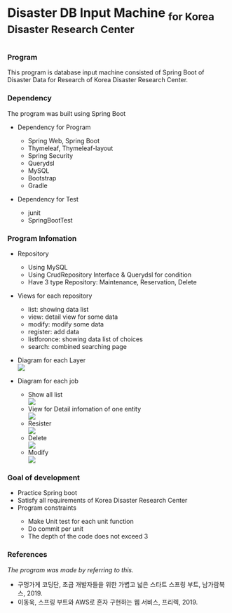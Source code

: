 <h1> Disaster DB Input Machine <sub>for Korea Disaster Research Center</sub><h1>

<h3> Program </h3>

<p> 
    This program is database input machine consisted of Spring Boot of Disaster Data for Research of Korea Disaster Research Center. 
</p>

<h3> Dependency </h3>

<p> The program was built using Spring Boot </p>
<ul>
    <p>
        <li> Dependency for Program </li>
        <ul>
            <li> Spring Web, Spring Boot </li>
            <li> Thymeleaf, Thymeleaf-layout </li>
            <li> Spring Security </li>
            <li> Querydsl </li>
            <li> MySQL </li>
            <li> Bootstrap </li>
            <li> Gradle </li>
        </ul>
    </p>
    <p>
        <li> Dependency for Test </li>
        <ul>
           <li> junit </li>
           <li> SpringBootTest </li>
        </ul>
    </p>
</ul>
  
<h3> Program Infomation </h3>

<ul> 
    <p>
        <li> Repository </li>
        <ul>
            <li> Using MySQL </li>
            <li> Using CrudRepository Interface & Querydsl for condition </li>
            <li> Have 3 type Repository: Maintenance, Reservation, Delete </li>
        </ul>
    </p>
    <p>
        <li> Views for each repository </li>
        <ul>
            <li> list: showing data list </li>
            <li> view: detail view for some data </li>
            <li> modify: modify some data </li>
            <li> register: add data </li>
            <li> listforonce: showing data list of choices </li>
            <li> search: combined searching page </li>            
        </ul>
    </p>
    <p>
        <li> Diagram for each Layer </li>
        <div>
            <img src="https://user-images.githubusercontent.com/51231789/98075220-5343e280-1eaf-11eb-820a-608f89c7a41c.png" />
        </div>
    </p>
    <p>
        <li> Diagram for each job </li>
        <ul>
            <li> Show all list </li>
            <div>
                <img src="https://user-images.githubusercontent.com/51231789/97132558-ad93c380-178a-11eb-8392-99dd4dbea0e8.png" />
            </div>
            <li> View for Detail infomation of one entity </li>
            <div>
                <img src="https://user-images.githubusercontent.com/51231789/97132657-fc415d80-178a-11eb-8679-c342522a731c.png" />
            </div>
            <li> Resister </li>
            <div>
                <img src="https://user-images.githubusercontent.com/51231789/97132556-acfb2d00-178a-11eb-8488-ae63c93928d0.png" />
            </div>  
            <li> Delete </li>
            <div>
                <img src="https://user-images.githubusercontent.com/51231789/97132557-acfb2d00-178a-11eb-96f4-e0aa95b27d59.png" />
            </div>  
            <li> Modify </li>
            <div>
                <img src="https://user-images.githubusercontent.com/51231789/97132552-abca0000-178a-11eb-9ea0-f37a35eec25a.png" />
            </div> 
        </ul>
    </p>
</ul>

<h3> Goal of development </h3>
<ul>
    <li>Practice Spring boot</li>
    <li>Satisfy all requirements of Korea Disaster Research Center</li>
    <li>Program constraints</li>
        <ul>
        <li> Make Unit test for each unit function </li>
        <li> Do commit per unit </li>
        <li> The depth of the code does not exceed 3 </li>
        </ul>
</ul>

<h3> References </h3>
<p> <i> The program was made by referring to this. </i> </p>
<ul>
    <li> 구멍가게 코딩단, 초급 개발자들을 위한 가볍고 넓은 스타트 스프링 부트, 남가람북스, 2019. </li>
    <li> 이동욱, 스프링 부트와 AWS로 혼자 구현하는 웹 서비스, 프리렉, 2019. </li>
</ul>
